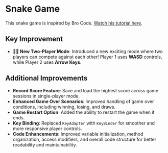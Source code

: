 # Snake Game

This snake game is inspired by Bro Code. [Watch his tutorial here](https://www.youtube.com/watch?v=bI6e6qjJ8JQ).

## Key Improvement

- **🐍🐍 New Two-Player Mode**: Introduced a new exciting mode where two players can compete against each other! Player 1 uses **WASD** controls, while Player 2 uses **Arrow Keys**.

## Additional Improvements

- **Record Score Feature**: Save and load the highest score across game sessions in single-player mode.
- **Enhanced Game Over Scenarios**: Improved handling of game over conditions, including winning, losing, and draws.
- **Game Restart Option**: Added the ability to restart the game when it ends.
- **Key Binding**: Replaced `KeyAdapter` with `KeyBinder` for smoother and more responsive player controls.
- **Code Enhancements**: Improved variable initialization, method organization, access modifiers, and overall code structure for better readability and maintainability.
